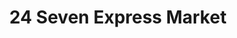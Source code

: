 ---
title: "24 Seven Express Market"
url: /washington/24-seven-express-market/
shop: convenience
---